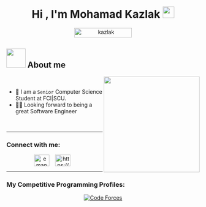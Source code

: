 <h1 align="center">Hi , I'm Mohamad Kazlak <img src="https://media.giphy.com/media/hvRJCLFzcasrR4ia7z/giphy.gif" width="30px"/></h1>
<div align="center">
	<img src="https://komarev.com/ghpvc/?username=Mohamadkazlak&label=Profile%20views&color=blue&style=flat" alt="kazlak" height=25px, width=150px/>
</div>

 ## <picture><img src = "https://raw.githubusercontent.com/Mohamadkazlak/Mohamadkazlak/picture/giphy.gif" width = 50px></picture> About me
 
<picture><img align="right" src="https://raw.githubusercontent.com/Mohamadkazlak/Mohamadkazlak/mpicture/giphy%20(1).gif" width = 250px></picture>
<br>

- :school: I am a `Senior` Computer Science Student at FCI|SCU.
- :student: Looking forward to being a great Software Engineer
<br>

<hr>
<h3 align="left">Connect with me:</h3>
<div align="center">
<a href="https://www.linkedin.com/in/mohamadkazlak/" target="blank"><img align="center" src="https://raw.githubusercontent.com/rahuldkjain/github-profile-readme-generator/master/src/images/icons/Social/linked-in-alt.svg" alt="eman elsayed" height="30" width="40" /></a> &nbsp;&nbsp;
<a href="https://www.facebook.com/mohamadkazlak" target="blank"><img align="center" src="https://raw.githubusercontent.com/rahuldkjain/github-profile-readme-generator/master/src/images/icons/Social/facebook.svg" alt="https://www.facebook.com/profile.php?id=100048783972642" height="30" width="40" /></a> &nbsp;&nbsp;
</div>

<hr>
<h3 align="left">My Competitive Programming Profiles: </h3>
<div align="center">
 <a href="https://codeforces.com/profile/Mohamadkazlak"><img src="https://img.icons8.com/external-tal-revivo-shadow-tal-revivo/50/000000/external-codeforces-programming-competitions-and-contests-programming-community-logo-shadow-tal-revivo.png" alt="Code Forces"/></a>
</div>
</div>
